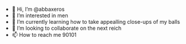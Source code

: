 - 👋 Hi, I’m @abbaxeros
- 👀 I’m interested in men
- 🌱 I’m currently learning how to take appealling close-ups of my balls
- 💞️ I’m looking to collaborate on the next reich
- 📫 How to reach me 90101

<!---
abbaxeros/abbaxeros is a ✨ special ✨ repository because its `README.md` (this file) appears on your GitHub profile.
You can click the Preview link to take a look at your changes.
--->
